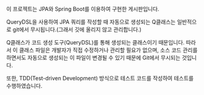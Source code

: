 이 프로젝트는 JPA와 Spring Boot를 이용하여 구현한 게시판입니다.

QueryDSL을 사용하여 JPA 쿼리를 작성할 때 자동으로 생성되는 Q클래스는 일반적으로 git에서 무시됩니다.(그래서 깃에 올리지 않고 관리합니다.)

Q클래스가 코드 생성 도구(QueryDSL)를 통해 생성되는 클래스이기 때문입니다. 따라서 이 클래스 파일은 개발자가 직접 수정하거나 관리할 필요가 없으며, 소스 코드 관리를 하면서도 자동으로 생성되는 이 파일이 변경될 수 있기 때문에 Git에서 무시되는 것입니다.


또한, TDD(Test-driven Development) 방식으로 테스트 코드를 작성하여 테스트를 수행하였습니다.
